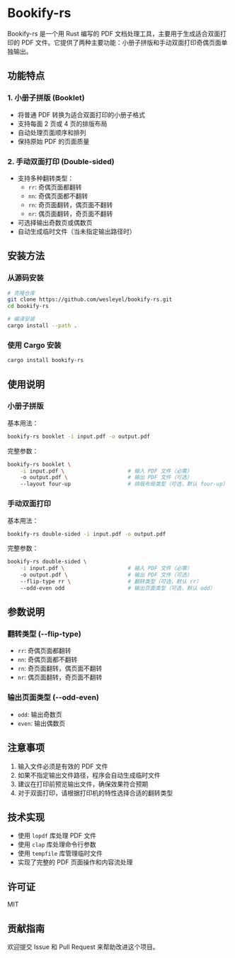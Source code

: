# Bookify-rs

Bookify-rs 是一个用 Rust 编写的 PDF 文档处理工具，主要用于生成适合双面打印的 PDF 文件。它提供了两种主要功能：小册子拼版和手动双面打印奇偶页面单独输出。

## 功能特点

### 1. 小册子拼版 (Booklet)
- 将普通 PDF 转换为适合双面打印的小册子格式
- 支持每面 2 页或 4 页的排版布局
- 自动处理页面顺序和排列
- 保持原始 PDF 的页面质量

### 2. 手动双面打印 (Double-sided)
- 支持多种翻转类型：
  - `rr`: 奇偶页面都翻转
  - `nn`: 奇偶页面都不翻转
  - `rn`: 奇页面翻转，偶页面不翻转
  - `nr`: 偶页面翻转，奇页面不翻转
- 可选择输出奇数页或偶数页
- 自动生成临时文件（当未指定输出路径时）

## 安装方法

### 从源码安装

```bash
# 克隆仓库
git clone https://github.com/wesleyel/bookify-rs.git
cd bookify-rs

# 编译安装
cargo install --path .
```

### 使用 Cargo 安装

```bash
cargo install bookify-rs
```

## 使用说明

### 小册子拼版

基本用法：
```bash
bookify-rs booklet -i input.pdf -o output.pdf
```

完整参数：
```bash
bookify-rs booklet \
    -i input.pdf \                    # 输入 PDF 文件（必需）
    -o output.pdf \                   # 输出 PDF 文件（可选）
    --layout four-up                  # 排版布局类型（可选，默认 four-up）
```

### 手动双面打印

基本用法：
```bash
bookify-rs double-sided -i input.pdf -o output.pdf
```

完整参数：
```bash
bookify-rs double-sided \
    -i input.pdf \                    # 输入 PDF 文件（必需）
    -o output.pdf \                   # 输出 PDF 文件（可选）
    --flip-type rr \                  # 翻转类型（可选，默认 rr）
    --odd-even odd                    # 输出页面类型（可选，默认 odd）
```

## 参数说明

### 翻转类型 (--flip-type)
- `rr`: 奇偶页面都翻转
- `nn`: 奇偶页面都不翻转
- `rn`: 奇页面翻转，偶页面不翻转
- `nr`: 偶页面翻转，奇页面不翻转

### 输出页面类型 (--odd-even)
- `odd`: 输出奇数页
- `even`: 输出偶数页

## 注意事项

1. 输入文件必须是有效的 PDF 文件
2. 如果不指定输出文件路径，程序会自动生成临时文件
3. 建议在打印前预览输出文件，确保效果符合预期
4. 对于双面打印，请根据打印机的特性选择合适的翻转类型

## 技术实现

- 使用 `lopdf` 库处理 PDF 文件
- 使用 `clap` 库处理命令行参数
- 使用 `tempfile` 库管理临时文件
- 实现了完整的 PDF 页面操作和内容流处理

## 许可证

MIT

## 贡献指南

欢迎提交 Issue 和 Pull Request 来帮助改进这个项目。